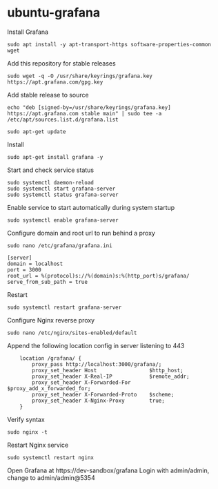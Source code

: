 # ubuntu-grafana

Install Grafana

```
sudo apt install -y apt-transport-https software-properties-common wget
```

Add this repository for stable releases
```
sudo wget -q -O /usr/share/keyrings/grafana.key https://apt.grafana.com/gpg.key
```

Add stable release to source
```
echo "deb [signed-by=/usr/share/keyrings/grafana.key] https://apt.grafana.com stable main" | sudo tee -a /etc/apt/sources.list.d/grafana.list
```

```
sudo apt-get update
```
Install
```
sudo apt-get install grafana -y
```

Start and check service status
```
sudo systemctl daemon-reload
sudo systemctl start grafana-server
sudo systemctl status grafana-server
```
Enable service to start automatically during system startup
```
sudo systemctl enable grafana-server
```

Configure domain and root url to run behind a proxy
```
sudo nano /etc/grafana/grafana.ini
```

```
[server]
domain = localhost
port = 3000
root_url = %(protocol)s://%(domain)s:%(http_port)s/grafana/ 
serve_from_sub_path = true
```
Restart
```
sudo systemctl restart grafana-server
```

Configure Nginx reverse proxy
```
sudo nano /etc/nginx/sites-enabled/default
```
Append the following location config in server listening to 443
```
    location /grafana/ {  
        proxy_pass http://localhost:3000/grafana/;
        proxy_set_header Host                 $http_host; 
        proxy_set_header X-Real-IP            $remote_addr; 
        proxy_set_header X-Forwarded-For      $proxy_add_x_forwarded_for; 
        proxy_set_header X-Forwarded-Proto    $scheme;
        proxy_set_header X-Nginx-Proxy        true;
    } 

```
Verify syntax
```
sudo nginx -t
```
Restart Nginx service
```
sudo systemctl restart nginx
```
Open Grafana at  https://dev-sandbox/grafana
Login with admin/admin,  change to admin/admin@5354 
